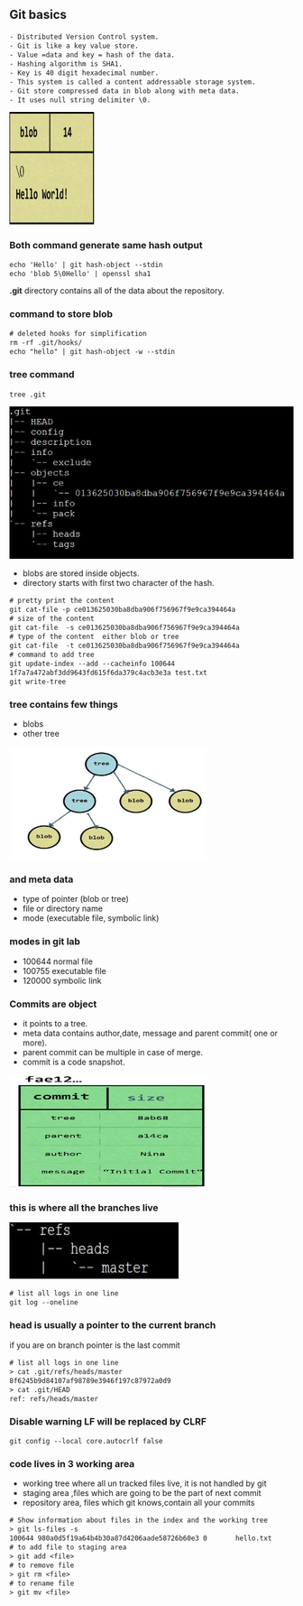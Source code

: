 ## Git basics
    - Distributed Version Control system.
    - Git is like a key value store.
    - Value =data and key = hash of the data.
    - Hashing algorithm is SHA1.
    - Key is 40 digit hexadecimal number.
    - This system is called a content addressable storage system.
    - Git store compressed data in blob along with meta data.
    - It uses null string delimiter \0. 

<img src="images/blob.jpg" alt="blob" width="150px" height="200px">  

### Both command generate same hash output
```console
echo 'Hello' | git hash-object --stdin
echo 'blob 5\0Hello' | openssl sha1
```

**.git** directory contains all of the data about the repository.
  
### command to store blob
```console
# deleted hooks for simplification
rm -rf .git/hooks/ 
echo "hello" | git hash-object -w --stdin  
```  
### tree command
```console
tree .git
```  
![.git directory tree representation](images/tree.jpg)
- blobs are stored inside objects. 
- directory starts with first two character of the hash.
```console
# pretty print the content
git cat-file -p ce013625030ba8dba906f756967f9e9ca394464a 
# size of the content
git cat-file  -s ce013625030ba8dba906f756967f9e9ca394464a 
# type of the content  either blob or tree
git cat-file  -t ce013625030ba8dba906f756967f9e9ca394464a
# command to add tree
git update-index --add --cacheinfo 100644 1f7a7a472abf3dd9643fd615f6da379c4acb3e3a test.txt 
git write-tree
```
### tree contains few things
  - blobs
  - other tree
   
   <img src="images/blob&tree.jpg" alt="blob and tree" width="350px" height="200px">

### and meta data
  - type of pointer (blob or tree)
  - file or directory name
  - mode (executable file, symbolic link)

### modes in git lab
- 100644 normal file
- 100755 executable file
- 120000 symbolic link

### Commits are object
  - it points to a tree.
  - meta data contains author,date, message and parent commit( one or more).
  - parent commit can be multiple in case of merge.
  - commit is a code snapshot.
  
   <img src="images/commit.jpg" alt="commit" width="350px" height="200px">

### this is where all the branches live
<img src="images/branch.jpg" alt="branch" width="300px" height="100px">

```console
# list all logs in one line 
git log --oneline
```
### head is usually a pointer to the current branch
if you are on branch pointer is the last commit

```console
# list all logs in one line 
> cat .git/refs/heads/master
8f6245b9d84107af98789e3946f197c87972a0d9
> cat .git/HEAD
ref: refs/heads/master
```
### Disable warning LF will be replaced by CLRF 
``` console
git config --local core.autocrlf false 
```

### code lives in 3 working area
  - working tree where all un tracked files live, it is not handled by git
  - staging area ,files which are going to be the part of next commit
  - repository area, files which git knows,contain all your commits
  
  ```console
  # Show information about files in the index and the working tree
  > git ls-files -s
  100644 980a0d5f19a64b4b30a87d4206aade58726b60e3 0       hello.txt
  # to add file to staging area
  > git add <file>
  # to remove file
  > git rm <file>
  # to rename file
  > git mv <file>

  ```